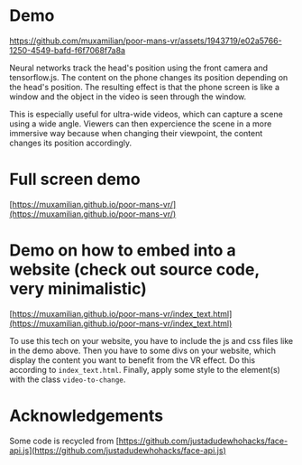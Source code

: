 # Demo
https://github.com/muxamilian/poor-mans-vr/assets/1943719/e02a5766-1250-4549-bafd-f6f7068f7a8a

Neural networks track the head's position using the front camera and tensorflow.js. The content on the phone changes its position depending on the head's position. The resulting effect is that the phone screen is like a window and the object in the video is seen through the window. 

This is especially useful for ultra-wide videos, which can capture a scene using a wide angle. Viewers can then expercience the scene in a more immersive way because when changing their viewpoint, the content changes its position accordingly. 

# Full screen demo
[https://muxamilian.github.io/poor-mans-vr/](https://muxamilian.github.io/poor-mans-vr/)

# Demo on how to embed into a website (check out source code, very minimalistic)
[https://muxamilian.github.io/poor-mans-vr/index_text.html](https://muxamilian.github.io/poor-mans-vr/index_text.html)

To use this tech on your website, you have to include the js and css files like in the demo above. Then you have to some divs on your website, which display the content you want to benefit from the VR effect. Do this according to `index_text.html`. Finally, apply some style to the element(s) with the class `video-to-change`. 

# Acknowledgements
Some code is recycled from [https://github.com/justadudewhohacks/face-api.js](https://github.com/justadudewhohacks/face-api.js)
